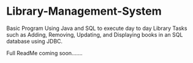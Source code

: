 # Library-Management-System
Basic Program Using Java and SQL to execute day to day Library Tasks such as Adding, Removing, Updating, and Displaying books in an SQL database using JDBC.

Full ReadMe coming soon.......
